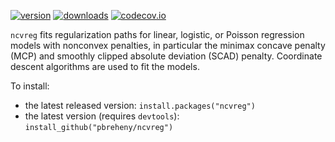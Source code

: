 [![version](http://www.r-pkg.org/badges/version/ncvreg)](http://cran.r-project.org/web/packages/ncvreg/index.html)
[![downloads](http://cranlogs.r-pkg.org/badges/ncvreg)](http://cran.r-project.org/web/packages/ncvreg/index.html)
[![codecov.io](https://codecov.io/github/pbreheny/ncvreg/coverage.svg?branch=master)](https://codecov.io/github/pbreheny/ncvreg?branch=master)

`ncvreg` fits regularization paths for linear, logistic, or Poisson regression models with nonconvex penalties, in particular the minimax concave penalty (MCP) and smoothly clipped absolute deviation (SCAD) penalty.  Coordinate descent algorithms are used to fit the models.

To install:

* the latest released version: `install.packages("ncvreg")`
* the latest version (requires `devtools`): `install_github("pbreheny/ncvreg")`
